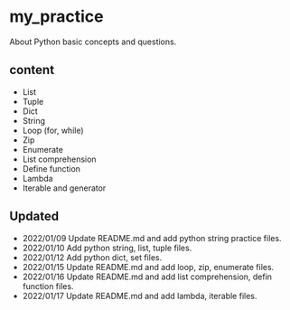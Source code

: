 # my_practice
About Python basic concepts and questions.

## content
+ List
+ Tuple
+ Dict
+ String
+ Loop (for, while)
+ Zip
+ Enumerate
+ List comprehension
+ Define function
+ Lambda
+ Iterable and generator


## Updated 
+ 2022/01/09 Update README.md and add python string practice files.
+ 2022/01/10 Add python string, list, tuple files.
+ 2022/01/12 Add python dict, set files.
+ 2022/01/15 Update README.md and add loop, zip, enumerate files.
+ 2022/01/16 Update README.md and add list comprehension, defin function files.
+ 2022/01/17 Update README.md and add lambda, iterable files.


